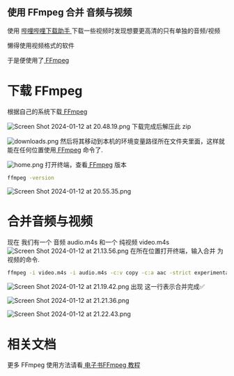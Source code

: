 ## 使用 FFmpeg 合并 音频与视频
使用 [哔哩哔哩下载助手 ](https://chromewebstore.google.com/detail/%E5%93%94%E5%93%A9%E5%93%94%E5%93%A9%E4%B8%8B%E8%BD%BD%E5%8A%A9%E6%89%8B/djinnjdnedmcilpnboifdhfgbbhgieee?hl=en-US&utm_source=ext_sidebar) 下载一些视频时发现想要更高清的只有单独的音频/视频

懒得使用视频格式的软件

于是便使用了[ FFmpeg](https://ffmpeg.org/download.html)

# 下载 FFmpeg
根据自己的系统下载[ FFmpeg](https://ffmpeg.org/download.html) 


![Screen Shot 2024-01-12 at 20.48.19.png](https://p1-juejin.byteimg.com/tos-cn-i-k3u1fbpfcp/1dcb59d91d4d4c2eb6847ecc205600e2~tplv-k3u1fbpfcp-jj-mark:0:0:0:0:q75.image#?w=1647&h=1023&s=340974&e=png&a=1&b=282828)
下载完成后解压此 zip

![downloads.png](https://p9-juejin.byteimg.com/tos-cn-i-k3u1fbpfcp/d228bfee979b44be92551fb91173795f~tplv-k3u1fbpfcp-jj-mark:0:0:0:0:q75.image#?w=815&h=414&s=103549&e=png&a=1&b=f6f5f4)
然后将其移动到本机的环境变量路径所在文件夹里面，这样就能在任何位置使用[ FFmpeg](https://ffmpeg.org/download.html) 命令了.




![home.png](https://p9-juejin.byteimg.com/tos-cn-i-k3u1fbpfcp/0f39bab5ebbd48e5926ce383394231cf~tplv-k3u1fbpfcp-jj-mark:0:0:0:0:q75.image#?w=763&h=468&s=95340&e=png&a=1&b=f6f4f4)
打开终端，查看[ FFmpeg](https://ffmpeg.org/download.html) 版本

```sh
ffmpeg -version
```
![Screen Shot 2024-01-12 at 20.55.35.png](https://p3-juejin.byteimg.com/tos-cn-i-k3u1fbpfcp/e6a269ff1e324805820ff237e6c45910~tplv-k3u1fbpfcp-jj-mark:0:0:0:0:q75.image#?w=732&h=587&s=143352&e=png&a=1&b=070707)
# 合并音频与视频
现在 我们有一个 音频 audio.m4s  和一个 纯视频 video.m4s
![Screen Shot 2024-01-12 at 21.13.56.png](https://p9-juejin.byteimg.com/tos-cn-i-k3u1fbpfcp/3c42dd1c554f439091ce15c41b811089~tplv-k3u1fbpfcp-jj-mark:0:0:0:0:q75.image#?w=895&h=392&s=109497&e=png&a=1&b=f4f2f1)
在所在位置打开终端，输入合并 为视频的命令.

```sh
ffmpeg -i video.m4s -i audio.m4s -c:v copy -c:a aac -strict experimental out.mp4
```

![Screen Shot 2024-01-12 at 21.19.42.png](https://p9-juejin.byteimg.com/tos-cn-i-k3u1fbpfcp/c2c647e833b24d8394cbca9f85957944~tplv-k3u1fbpfcp-jj-mark:0:0:0:0:q75.image#?w=1062&h=808&s=217735&e=png&a=1&b=040404)
出现 这一行表示合并完成✅

![Screen Shot 2024-01-12 at 21.21.36.png](https://p1-juejin.byteimg.com/tos-cn-i-k3u1fbpfcp/579a52d43b13445ba8acdc6ae6c3b0be~tplv-k3u1fbpfcp-jj-mark:0:0:0:0:q75.image#?w=1521&h=563&s=173839&e=png&a=1&b=050505)

![Screen Shot 2024-01-12 at 21.22.43.png](https://p9-juejin.byteimg.com/tos-cn-i-k3u1fbpfcp/b13bd34288a545a78eff5dd82db25c2d~tplv-k3u1fbpfcp-jj-mark:0:0:0:0:q75.image#?w=895&h=392&s=112993&e=png&a=1&b=f2f0ef)
# 相关文档
更多 FFmpeg 使用方法请看[ 电子书FFmpeg 教程](https://wklchris.github.io/blog/FFmpeg/Intro.html#id1)